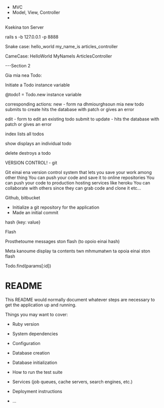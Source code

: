 - MVC
- Model, View, Controller
-

Ksekina ton Server

rails s -b 127.0.0.1 -p 8888

Snake case: hello_world my_name_is articles_controller

CameCase: HelloWorld MyNameIs ArticlesController


---Section 2

Gia mia nea Todo:

Initiate a Todo instance variable

@todo1 = Todo.new
instance variable

corresponding actions:
new - form na dhmiourghsoun mia new todo
submits to create hits the database with patch or gives an error

edit - form to edit an existing todo
submit to update - hits the database with patch or gives an error

index
lists all todos

show
displays an individual todo

delete 
destroys a todo

VERSION CONTROL! - git

Git einai ena version control system that lets you save your work among other thing 
You can push your code and save it to online repositories
You can push your code to production hosting services like heroku
You can collaborate with others since they can grab code and clone it etc...

Github, bitbucket

- Initialize a git repository for the application
- Made an initial commit


hash {key: value}


Flash 

Prosthetoume messages ston flash (to opoio einai hash)

Meta kanoume display ta contents twn mhmumatwn ta opoia einai ston flash

Todo.find(params[:id])






# README

This README would normally document whatever steps are necessary to get the
application up and running.

Things you may want to cover:

* Ruby version

* System dependencies

* Configuration

* Database creation

* Database initialization

* How to run the test suite

* Services (job queues, cache servers, search engines, etc.)

* Deployment instructions

* ...
